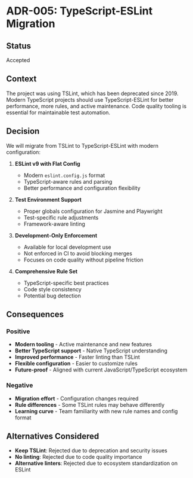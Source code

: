 # ADR-005: TypeScript-ESLint Migration

## Status
Accepted

## Context
The project was using TSLint, which has been deprecated since 2019. Modern TypeScript projects should use TypeScript-ESLint for better performance, more rules, and active maintenance. Code quality tooling is essential for maintainable test automation.

## Decision
We will migrate from TSLint to TypeScript-ESLint with modern configuration:

1. **ESLint v9 with Flat Config**
   - Modern `eslint.config.js` format
   - TypeScript-aware rules and parsing
   - Better performance and configuration flexibility

2. **Test Environment Support**
   - Proper globals configuration for Jasmine and Playwright
   - Test-specific rule adjustments
   - Framework-aware linting

3. **Development-Only Enforcement**
   - Available for local development use
   - Not enforced in CI to avoid blocking merges
   - Focuses on code quality without pipeline friction

4. **Comprehensive Rule Set**
   - TypeScript-specific best practices
   - Code style consistency
   - Potential bug detection

## Consequences

### Positive
- **Modern tooling** - Active maintenance and new features
- **Better TypeScript support** - Native TypeScript understanding
- **Improved performance** - Faster linting than TSLint
- **Flexible configuration** - Easier to customize rules
- **Future-proof** - Aligned with current JavaScript/TypeScript ecosystem

### Negative
- **Migration effort** - Configuration changes required
- **Rule differences** - Some TSLint rules may behave differently
- **Learning curve** - Team familiarity with new rule names and config format

## Alternatives Considered
- **Keep TSLint**: Rejected due to deprecation and security issues
- **No linting**: Rejected due to code quality importance
- **Alternative linters**: Rejected due to ecosystem standardization on ESLint
